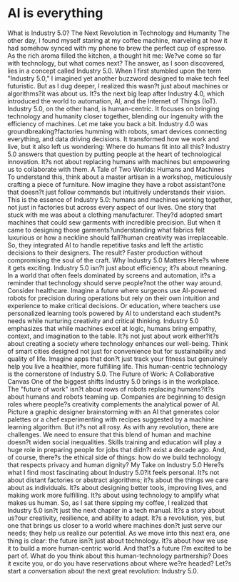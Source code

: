 # AI is everything

What is Industry 5.0? The Next Revolution in Technology and 
Humanity
The other day, I found myself staring at my coffee machine, marveling at 
how it had somehow synced with my phone to brew the perfect cup of 
espresso. As the rich aroma filled the kitchen, a thought hit me: We?ve come
so far with technology, but what comes next? The answer, as I soon 
discovered, lies in a concept called Industry 5.0.
When I first stumbled upon the term "Industry 5.0," I imagined yet another 
buzzword designed to make tech feel futuristic. But as I dug deeper, I 
realized this wasn?t just about machines or algorithms?it was about us. It?s 
the next big leap after Industry 4.0, which introduced the world to 
automation, AI, and the Internet of Things (IoT). Industry 5.0, on the other 
hand, is human-centric. It focuses on bringing technology and humanity 
closer together, blending our ingenuity with the efficiency of machines.
Let me take you back a bit. Industry 4.0 was groundbreaking?factories 
humming with robots, smart devices connecting everything, and data 
driving decisions. It transformed how we work and live, but it also left us 
wondering: Where do humans fit into all this? Industry 5.0 answers that 
question by putting people at the heart of technological innovation. It?s not 
about replacing humans with machines but empowering us to collaborate 
with them.
A Tale of Two Worlds: Humans and Machines
To understand this, think about a master artisan in a workshop, 
meticulously crafting a piece of furniture. Now imagine they have a robot 
assistant?one that doesn?t just follow commands but intuitively 
understands their vision. This is the essence of Industry 5.0: humans and 
machines working together, not just in factories but across every aspect of 
our lives.
One story that stuck with me was about a clothing manufacturer. They?d 
adopted smart machines that could sew garments with incredible precision. 
But when it came to designing those garments?understanding what fabrics
felt luxurious or how a neckline should fall?human creativity was 
irreplaceable. So, they integrated AI to handle repetitive tasks and left the 
artistic decisions to their designers. The result? Faster production without 
compromising the soul of the craft.
Why Industry 5.0 Matters
Here?s where it gets exciting. Industry 5.0 isn?t just about efficiency; it?s 
about meaning. In a world that often feels dominated by screens and 
automation, it?s a reminder that technology should serve people?not the 
other way around.
Consider healthcare. Imagine a future where surgeons use AI-powered 
robots for precision during operations but rely on their own intuition and 
experience to make critical decisions. Or education, where teachers use 
personalized learning tools powered by AI to understand each student?s 
needs while nurturing creativity and critical thinking. Industry 5.0 
emphasizes that while machines excel at logic, humans bring empathy, 
context, and imagination to the table.
It?s not just about work either?it?s about creating a society where 
technology enhances our well-being. Think of smart cities designed not just 
for convenience but for sustainability and quality of life. Imagine apps that 
don?t just track your fitness but genuinely help you live a healthier, more 
fulfilling life. This human-centric technology is the cornerstone of Industry 
5.0.
The Future of Work: A Collaborative Canvas
One of the biggest shifts Industry 5.0 brings is in the workplace. The "future
of work" isn?t about rows of robots replacing humans?it?s about humans 
and robots teaming up. Companies are beginning to design roles where 
people?s creativity complements the analytical power of AI. Picture a 
graphic designer brainstorming with an AI that generates color palettes or a
chef experimenting with recipes suggested by a machine learning 
algorithm.
But it?s not all rosy. As with any revolution, there are challenges. We need to
ensure that this blend of human and machine doesn?t widen social 
inequalities. Skills training and education will play a huge role in preparing 
people for jobs that didn?t exist a decade ago. And, of course, there?s the 
ethical side of things: how do we build technology that respects privacy and 
human dignity?
My Take on Industry 5.0
Here?s what I find most fascinating about Industry 5.0?it feels personal. It?s
not about distant factories or abstract algorithms; it?s about the things we 
care about as individuals. It?s about designing better tools, improving lives, 
and making work more fulfilling. It?s about using technology to amplify what
makes us human.
So, as I sat there sipping my coffee, I realized that Industry 5.0 isn?t just the
next chapter in a tech manual. It?s a story about us?our creativity, 
resilience, and ability to adapt. It?s a revolution, yes, but one that brings us 
closer to a world where machines don?t just serve our needs; they help us 
realize our potential.
As we move into this next era, one thing is clear: the future isn?t just about 
technology. It?s about how we use it to build a more human-centric world. 
And that?s a future I?m excited to be part of.
What do you think about this human-technology partnership? Does it excite 
you, or do you have reservations about where we?re headed? Let?s start a 
conversation about the next great revolution: Industry 5.0.